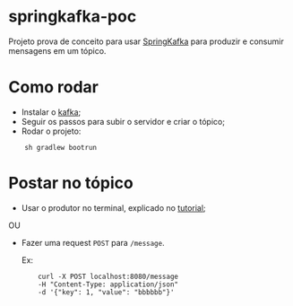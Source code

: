 # springkafka-poc

Projeto prova de conceito para usar [SpringKafka](https://docs.spring.io/spring-kafka/reference/html/) para produzir e consumir mensagens em um tópico.

# Como rodar
- Instalar o [kafka](https://www.apache.org/dyn/closer.cgi?path=/kafka/3.3.1/kafka_2.13-3.3.1.tgz);
- Seguir os passos para subir o servidor e criar o tópico;
- Rodar o projeto:
```
    sh gradlew bootrun
```

# Postar no tópico
- Usar o produtor no terminal, explicado no [tutorial](https://kafka.apache.org/quickstart);

OU

- Fazer uma request `POST` para `/message`.

    Ex: 
    ```
        curl -X POST localhost:8080/message
        -H "Content-Type: application/json" 
        -d '{"key": 1, "value": "bbbbbb"}'  
    ```
